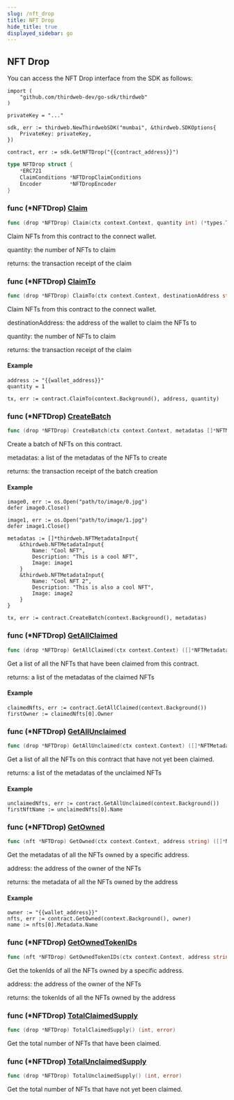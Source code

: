 ```yaml
---
slug: /nft_drop
title: NFT Drop
hide_title: true
displayed_sidebar: go
---
```


## NFT Drop

You can access the NFT Drop interface from the SDK as follows:

```
import (
	"github.com/thirdweb-dev/go-sdk/thirdweb"
)

privateKey = "..."

sdk, err := thirdweb.NewThirdwebSDK("mumbai", &thirdweb.SDKOptions{
	PrivateKey: privateKey,
})

contract, err := sdk.GetNFTDrop("{{contract_address}}")
```

```go
type NFTDrop struct {
    *ERC721
    ClaimConditions *NFTDropClaimConditions
    Encoder         *NFTDropEncoder
}
```

### func \(\*NFTDrop\) [Claim](https://github.com/thirdweb-dev/go-sdk/blob/main/thirdweb/nft_drop.go#L272)

```go
func (drop *NFTDrop) Claim(ctx context.Context, quantity int) (*types.Transaction, error)
```

Claim NFTs from this contract to the connect wallet\.

quantity: the number of NFTs to claim

returns: the transaction receipt of the claim

### func \(\*NFTDrop\) [ClaimTo](https://github.com/thirdweb-dev/go-sdk/blob/main/thirdweb/nft_drop.go#L291)

```go
func (drop *NFTDrop) ClaimTo(ctx context.Context, destinationAddress string, quantity int) (*types.Transaction, error)
```

Claim NFTs from this contract to the connect wallet\.

destinationAddress: the address of the wallet to claim the NFTs to

quantity: the number of NFTs to claim

returns: the transaction receipt of the claim

#### Example

```
address := "{{wallet_address}}"
quantity = 1

tx, err := contract.ClaimTo(context.Background(), address, quantity)
```

### func \(\*NFTDrop\) [CreateBatch](https://github.com/thirdweb-dev/go-sdk/blob/main/thirdweb/nft_drop.go#L225)

```go
func (drop *NFTDrop) CreateBatch(ctx context.Context, metadatas []*NFTMetadataInput) (*types.Transaction, error)
```

Create a batch of NFTs on this contract\.

metadatas: a list of the metadatas of the NFTs to create

returns: the transaction receipt of the batch creation

#### Example

```
image0, err := os.Open("path/to/image/0.jpg")
defer image0.Close()

image1, err := os.Open("path/to/image/1.jpg")
defer image1.Close()

metadatas := []*thirdweb.NFTMetadataInput{
	&thirdweb.NFTMetadataInput{
		Name: "Cool NFT",
		Description: "This is a cool NFT",
		Image: image1
	}
	&thirdweb.NFTMetadataInput{
		Name: "Cool NFT 2",
		Description: "This is also a cool NFT",
		Image: image2
	}
}

tx, err := contract.CreateBatch(context.Background(), metadatas)
```

### func \(\*NFTDrop\) [GetAllClaimed](https://github.com/thirdweb-dev/go-sdk/blob/main/thirdweb/nft_drop.go#L127)

```go
func (drop *NFTDrop) GetAllClaimed(ctx context.Context) ([]*NFTMetadataOwner, error)
```

Get a list of all the NFTs that have been claimed from this contract\.

returns: a list of the metadatas of the claimed NFTs

#### Example

```
claimedNfts, err := contract.GetAllClaimed(context.Background())
firstOwner := claimedNfts[0].Owner
```

### func \(\*NFTDrop\) [GetAllUnclaimed](https://github.com/thirdweb-dev/go-sdk/blob/main/thirdweb/nft_drop.go#L151)

```go
func (drop *NFTDrop) GetAllUnclaimed(ctx context.Context) ([]*NFTMetadata, error)
```

Get a list of all the NFTs on this contract that have not yet been claimed\.

returns: a list of the metadatas of the unclaimed NFTs

#### Example

```
unclaimedNfts, err := contract.GetAllUnclaimed(context.Background())
firstNftName := unclaimedNfts[0].Name
```

### func \(\*NFTDrop\) [GetOwned](https://github.com/thirdweb-dev/go-sdk/blob/main/thirdweb/nft_drop.go#L80)

```go
func (nft *NFTDrop) GetOwned(ctx context.Context, address string) ([]*NFTMetadataOwner, error)
```

Get the metadatas of all the NFTs owned by a specific address\.

address: the address of the owner of the NFTs

returns: the metadata of all the NFTs owned by the address

#### Example

```
owner := "{{wallet_address}}"
nfts, err := contract.GetOwned(context.Background(), owner)
name := nfts[0].Metadata.Name
```

### func \(\*NFTDrop\) [GetOwnedTokenIDs](https://github.com/thirdweb-dev/go-sdk/blob/main/thirdweb/nft_drop.go#L97)

```go
func (nft *NFTDrop) GetOwnedTokenIDs(ctx context.Context, address string) ([]*big.Int, error)
```

Get the tokenIds of all the NFTs owned by a specific address\.

address: the address of the owner of the NFTs

returns: the tokenIds of all the NFTs owned by the address

### func \(\*NFTDrop\) [TotalClaimedSupply](https://github.com/thirdweb-dev/go-sdk/blob/main/thirdweb/nft_drop.go#L172)

```go
func (drop *NFTDrop) TotalClaimedSupply() (int, error)
```

Get the total number of NFTs that have been claimed\.

### func \(\*NFTDrop\) [TotalUnclaimedSupply](https://github.com/thirdweb-dev/go-sdk/blob/main/thirdweb/nft_drop.go#L182)

```go
func (drop *NFTDrop) TotalUnclaimedSupply() (int, error)
```

Get the total number of NFTs that have not yet been claimed\.
